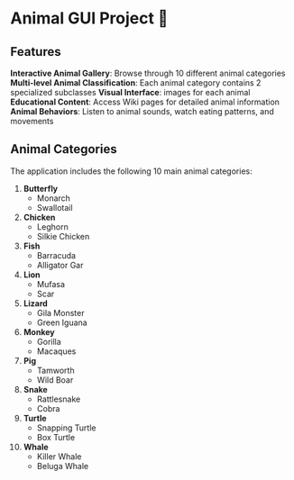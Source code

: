 # Animal GUI Project 🐾
## Features
 **Interactive Animal Gallery**: Browse through 10 different animal categories
 **Multi-level Animal Classification**: Each animal category contains 2 specialized subclasses
 **Visual Interface**: images for each animal
 **Educational Content**: Access Wiki pages for detailed animal information
 **Animal Behaviors**: Listen to animal sounds, watch eating patterns, and movements

##  Animal Categories

The application includes the following 10 main animal categories:

1. **Butterfly** 
    - Monarch
    - Swallotail
2. **Chicken** 
    - Leghorn
    - Silkie Chicken
3. **Fish** 
    - Barracuda
    - Alligator Gar
4. **Lion** 
    - Mufasa
    - Scar
5. **Lizard** 
    - Gila Monster
    - Green Iguana
6. **Monkey** 
    - Gorilla 
    - Macaques
7. **Pig** 
    - Tamworth
    - Wild Boar
8. **Snake** 
    - Rattlesnake
    - Cobra
9. **Turtle** 
    - Snapping Turtle
    - Box Turtle
10. **Whale** 
    - Killer Whale
    - Beluga Whale
